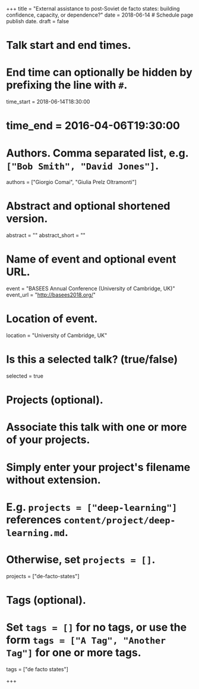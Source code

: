 +++
title = "External assistance to post-Soviet de facto states: building confidence, capacity, or dependence?"
date = 2018-06-14  # Schedule page publish date.
draft = false

# Talk start and end times.
#   End time can optionally be hidden by prefixing the line with `#`.
time_start = 2018-06-14T18:30:00
# time_end = 2016-04-06T19:30:00
# Authors. Comma separated list, e.g. `["Bob Smith", "David Jones"]`.
authors = ["Giorgio Comai", "Giulia Prelz Oltramonti"]

# Abstract and optional shortened version.
abstract = ""
abstract_short = ""

# Name of event and optional event URL.
event = "BASEES Annual Conference (University of Cambridge, UK)"
event_url = "http://basees2018.org/"

# Location of event.
location = "University of Cambridge, UK"

# Is this a selected talk? (true/false)
selected = true

# Projects (optional).
#   Associate this talk with one or more of your projects.
#   Simply enter your project's filename without extension.
#   E.g. `projects = ["deep-learning"]` references `content/project/deep-learning.md`.
#   Otherwise, set `projects = []`.
projects = ["de-facto-states"]

# Tags (optional).
#   Set `tags = []` for no tags, or use the form `tags = ["A Tag", "Another Tag"]` for one or more tags.
tags = ["de facto states"]


+++

